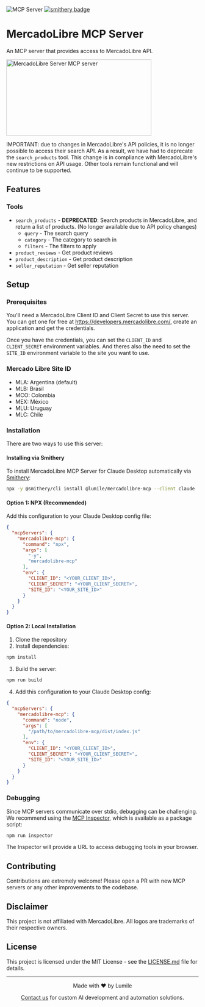 ![](https://badge.mcpx.dev?type=server 'MCP Server')
[![smithery badge](https://smithery.ai/badge/@lumile/mercadolibre-mcp)](https://smithery.ai/server/@lumile/mercadolibre-mcp)
# MercadoLibre MCP Server

An MCP server that provides access to MercadoLibre API.

<a href="https://glama.ai/mcp/servers/hgsefxwq4c"><img width="380" height="200" src="https://glama.ai/mcp/servers/hgsefxwq4c/badge" alt="MercadoLibre Server MCP server" /></a>

IMPORTANT: due to changes in MercadoLibre's API policies, it is no longer possible to access their search API. As a result, we have had to deprecate the `search_products` tool. This change is in compliance with MercadoLibre's new restrictions on API usage. Other tools remain functional and will continue to be supported.

## Features

### Tools
- `search_products` - **DEPRECATED**: Search products in MercadoLibre, and return a list of products. (No longer available due to API policy changes)
  - `query` - The search query
  - `category` - The category to search in
  - `filters` - The filters to apply
- `product_reviews` - Get product reviews
- `product_description` - Get product description
- `seller_reputation` - Get seller reputation

## Setup

### Prerequisites

You'll need a MercadoLibre Client ID and Client Secret to use this server.  You can get one for free at https://developers.mercadolibre.com/, create an application and get the credentials.

Once you have the credentials, you can set the `CLIENT_ID` and `CLIENT_SECRET` environment variables.  And theres also the need to set the `SITE_ID` environment variable to the site you want to use.

### Mercado Libre Site ID
- MLA: Argentina (default)
- MLB: Brasil
- MCO: Colombia
- MEX: México
- MLU: Uruguay
- MLC: Chile

### Installation

There are two ways to use this server:

#### Installing via Smithery

To install MercadoLibre MCP Server for Claude Desktop automatically via [Smithery](https://smithery.ai/server/@lumile/mercadolibre-mcp):

```bash
npx -y @smithery/cli install @lumile/mercadolibre-mcp --client claude
```

#### Option 1: NPX (Recommended)
Add this configuration to your Claude Desktop config file:

```json
{
  "mcpServers": {
    "mercadolibre-mcp": {
      "command": "npx",
      "args": [
        "-y",
        "mercadolibre-mcp"
      ],
      "env": {
        "CLIENT_ID": "<YOUR_CLIENT_ID>",
        "CLIENT_SECRET": "<YOUR_CLIENT_SECRET>",
        "SITE_ID": "<YOUR_SITE_ID>"
      }
    }
  }
}
```
#### Option 2: Local Installation
1. Clone the repository
2. Install dependencies:
```bash
npm install
```

3. Build the server:
```bash
npm run build
```

4. Add this configuration to your Claude Desktop config:
```json
{
  "mcpServers": {
    "mercadolibre-mcp": {
      "command": "node",
      "args": [
        "/path/to/mercadolibre-mcp/dist/index.js"
      ],
      "env": {
        "CLIENT_ID": "<YOUR_CLIENT_ID>",
        "CLIENT_SECRET": "<YOUR_CLIENT_SECRET>",
        "SITE_ID": "<YOUR_SITE_ID>"
      }
    }
  }
}
```

### Debugging

Since MCP servers communicate over stdio, debugging can be challenging. We recommend using the [MCP Inspector](https://github.com/modelcontextprotocol/inspector), which is available as a package script:

```bash
npm run inspector
```

The Inspector will provide a URL to access debugging tools in your browser.

## Contributing

Contributions are extremely welcome! Please open a PR with new MCP servers or any other improvements to the codebase.

## Disclaimer

This project is not affiliated with MercadoLibre. All logos are trademarks of their respective owners.

## License

This project is licensed under the MIT License - see the [LICENSE.md](LICENSE.md) file for details.

------

<p align="center">
Made with ❤️ by Lumile
</p>

<p align="center">
<a href="https://www.lumile.com.ar">Contact us</a> for custom AI development and automation solutions.
</p>
